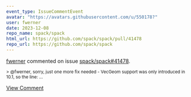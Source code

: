 ```yaml
---
event_type: IssueCommentEvent
avatar: "https://avatars.githubusercontent.com/u/550178?"
user: fwerner
date: 2023-12-08
repo_name: spack/spack
html_url: https://github.com/spack/spack/pull/41478
repo_url: https://github.com/spack/spack
---
```


<a href='https://github.com/fwerner' target='_blank'>fwerner</a> commented on issue <a href='https://github.com/spack/spack/pull/41478' target='_blank'>spack/spack#41478</a>.

<small>> @fwerner, sorry, just one more fix needed - VecGeom support was only introduced in 10.1, so the line:...</small>

<a href='https://github.com/spack/spack/pull/41478' target='_blank'>View Comment</a>